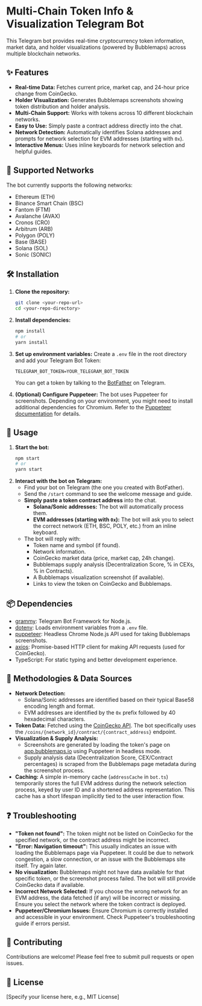 # Multi-Chain Token Info & Visualization Telegram Bot

This Telegram bot provides real-time cryptocurrency token information, market data, and holder visualizations (powered by Bubblemaps) across multiple blockchain networks.

## ✨ Features

*   **Real-time Data:** Fetches current price, market cap, and 24-hour price change from CoinGecko.
*   **Holder Visualization:** Generates Bubblemaps screenshots showing token distribution and holder analysis.
*   **Multi-Chain Support:** Works with tokens across 10 different blockchain networks.
*   **Easy to Use:** Simply paste a contract address directly into the chat.
*   **Network Detection:** Automatically identifies Solana addresses and prompts for network selection for EVM addresses (starting with `0x`).
*   **Interactive Menus:** Uses inline keyboards for network selection and helpful guides.

## 🔗 Supported Networks

The bot currently supports the following networks:

*   Ethereum (ETH)
*   Binance Smart Chain (BSC)
*   Fantom (FTM)
*   Avalanche (AVAX)
*   Cronos (CRO)
*   Arbitrum (ARB)
*   Polygon (POLY)
*   Base (BASE)
*   Solana (SOL)
*   Sonic (SONIC)

## 🛠️ Installation

1.  **Clone the repository:**
    ```bash
    git clone <your-repo-url>
    cd <your-repo-directory>
    ```
2.  **Install dependencies:**
    ```bash
    npm install
    # or
    yarn install
    ```
3.  **Set up environment variables:**
    Create a `.env` file in the root directory and add your Telegram Bot Token:
    ```env
    TELEGRAM_BOT_TOKEN=YOUR_TELEGRAM_BOT_TOKEN
    ```
    You can get a token by talking to the [BotFather](https://t.me/BotFather) on Telegram.

4.  **(Optional) Configure Puppeteer:** The bot uses Puppeteer for screenshots. Depending on your environment, you might need to install additional dependencies for Chromium. Refer to the [Puppeteer documentation](https://pptr.dev/troubleshooting) for details.

## 🚀 Usage

1.  **Start the bot:**
    ```bash
    npm start
    # or
    yarn start
    ```
2.  **Interact with the bot on Telegram:**
    *   Find your bot on Telegram (the one you created with BotFather).
    *   Send the `/start` command to see the welcome message and guide.
    *   **Simply paste a token contract address** into the chat.
        *   **Solana/Sonic addresses:** The bot will automatically process them.
        *   **EVM addresses (starting with `0x`):** The bot will ask you to select the correct network (ETH, BSC, POLY, etc.) from an inline keyboard.
    *   The bot will reply with:
        *   Token name and symbol (if found).
        *   Network information.
        *   CoinGecko market data (price, market cap, 24h change).
        *   Bubblemaps supply analysis (Decentralization Score, % in CEXs, % in Contracts).
        *   A Bubblemaps visualization screenshot (if available).
        *   Links to view the token on CoinGecko and Bubblemaps.

## 📦 Dependencies

*   [grammy](https://grammy.dev/): Telegram Bot Framework for Node.js.
*   [dotenv](https://github.com/motdotla/dotenv): Loads environment variables from a `.env` file.
*   [puppeteer](https://pptr.dev/): Headless Chrome Node.js API used for taking Bubblemaps screenshots.
*   [axios](https://axios-http.com/): Promise-based HTTP client for making API requests (used for CoinGecko).
*   TypeScript: For static typing and better development experience.

## 🔬 Methodologies & Data Sources

*   **Network Detection:**
    *   Solana/Sonic addresses are identified based on their typical Base58 encoding length and format.
    *   EVM addresses are identified by the `0x` prefix followed by 40 hexadecimal characters.
*   **Token Data:** Fetched using the [CoinGecko API](https://www.coingecko.com/en/api). The bot specifically uses the `/coins/{network_id}/contract/{contract_address}` endpoint.
*   **Visualization & Supply Analysis:**
    *   Screenshots are generated by loading the token's page on [app.bubblemaps.io](https://app.bubblemaps.io/) using Puppeteer in headless mode.
    *   Supply analysis data (Decentralization Score, CEX/Contract percentages) is scraped from the Bubblemaps page metadata during the screenshot process.
*   **Caching:** A simple in-memory cache (`addressCache` in `bot.ts`) temporarily stores the full EVM address during the network selection process, keyed by user ID and a shortened address representation. This cache has a short lifespan implicitly tied to the user interaction flow.

## ❓ Troubleshooting

*   **"Token not found":** The token might not be listed on CoinGecko for the specified network, or the contract address might be incorrect.
*   **"Error: Navigation timeout":** This usually indicates an issue with loading the Bubblemaps page via Puppeteer. It could be due to network congestion, a slow connection, or an issue with the Bubblemaps site itself. Try again later.
*   **No visualization:** Bubblemaps might not have data available for that specific token, or the screenshot process failed. The bot will still provide CoinGecko data if available.
*   **Incorrect Network Selected:** If you choose the wrong network for an EVM address, the data fetched (if any) will be incorrect or missing. Ensure you select the network where the token contract is deployed.
*   **Puppeteer/Chromium Issues:** Ensure Chromium is correctly installed and accessible in your environment. Check Puppeteer's troubleshooting guide if errors persist.

## 🤝 Contributing

Contributions are welcome! Please feel free to submit pull requests or open issues.

## 📜 License

[Specify your license here, e.g., MIT License]
